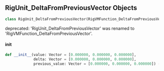 ## RigUnit_DeltaFromPreviousVector Objects

```python
class RigUnit_DeltaFromPreviousVector(RigVMFunction_DeltaFromPreviousVector)
```

deprecated: 'RigUnit_DeltaFromPreviousVector' was renamed to 'RigVMFunction_DeltaFromPreviousVector'.

<a id="unreal.RigUnit_DeltaFromPreviousVector.__init__"></a>

#### __init__

```python
def __init__(value: Vector = [0.000000, 0.000000, 0.000000],
             delta: Vector = [0.000000, 0.000000, 0.000000],
             previous_value: Vector = [0.000000, 0.000000, 0.000000]) -> None
```

<a id="unreal.RigVMFunction_DeltaFromPreviousQuat"></a>